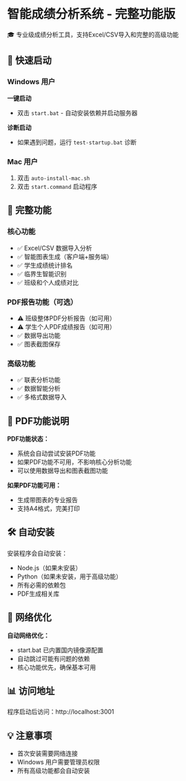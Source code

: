 # 智能成绩分析系统 - 完整功能版

🎓 专业级成绩分析工具，支持Excel/CSV导入和完整的高级功能

## 🚀 快速启动

### Windows 用户
**一键启动**
- 双击 `start.bat` - 自动安装依赖并启动服务器

**诊断启动**  
- 如果遇到问题，运行 `test-startup.bat` 诊断

### Mac 用户  
1. 双击 `auto-install-mac.sh`
2. 双击 `start.command` 启动程序

## 🔧 完整功能

### 核心功能
- ✅ Excel/CSV 数据导入分析
- ✅ 智能图表生成（客户端+服务端）
- ✅ 学生成绩统计排名
- ✅ 临界生智能识别
- ✅ 班级和个人成绩对比

### PDF报告功能（可选）
- ⚠️ 班级整体PDF分析报告（如可用）
- ⚠️ 学生个人PDF成绩报告（如可用）
- ✅ 数据导出功能
- ✅ 图表截图保存

### 高级功能
- ✅ 联表分析功能
- ✅ 数据智能分析
- ✅ 多格式数据导入

## 📄 PDF功能说明

**PDF功能状态：**
- 系统会自动尝试安装PDF功能  
- 如果PDF功能不可用，不影响核心分析功能
- 可以使用数据导出和图表截图功能

**如果PDF功能可用：**
- 生成带图表的专业报告
- 支持A4格式，完美打印

## 🛠️ 自动安装

安装程序会自动安装：
- Node.js（如果未安装）
- Python（如果未安装，用于高级功能）  
- 所有必需的依赖包
- PDF生成相关库

## 🚀 网络优化

**自动网络优化：**
- start.bat 已内置国内镜像源配置
- 自动跳过可能有问题的依赖
- 核心功能优先，确保基本可用

## 📊 访问地址

程序启动后访问：http://localhost:3001

## 💡 注意事项

- 首次安装需要网络连接
- Windows 用户需要管理员权限
- 所有高级功能都会自动安装